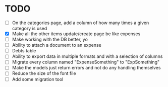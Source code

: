 # TODO
- [ ] On the categories page, add a column of how many times a given category is
used
- [X] Make all the other items update/create page be like expenses
- [ ] Make working with the DB better, yo
- [ ] Ability to attach a document to an expense
- [ ] Debts table
- [ ] Ability to export data in multiple formats and with a selection of columns
- [ ] Migrate every column named "ExpenseSomething" to "ExpSomething"
- [ ] Make the models just return errors and not do any handling themselves
- [ ] Reduce the size of the font file
- [ ] Add some migration tool
